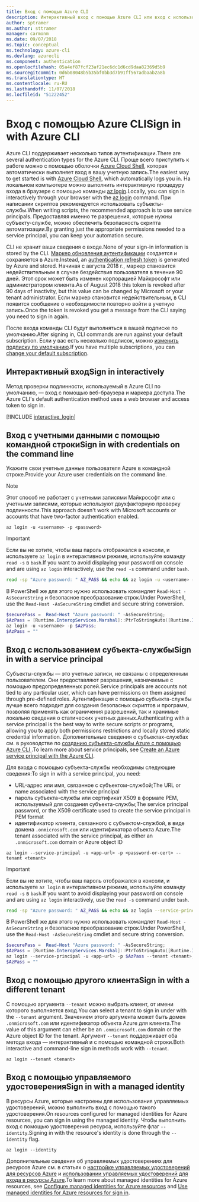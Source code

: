 ```yaml
---
title: Вход с помощью Azure CLI
description: Интерактивный вход с помощью Azure CLI или вход с использованием локальных учетных данных
author: sptramer
ms.author: sttramer
manager: carmonm
ms.date: 09/07/2018
ms.topic: conceptual
ms.technology: azure-cli
ms.devlang: azurecli
ms.component: authentication
ms.openlocfilehash: 05a4ef87fcf23af21ec6dc1d6cd9daa82369d5b9
ms.sourcegitcommit: 0d6b08048b5b35bf0bb3d7b91ff567adbaab2a8b
ms.translationtype: HT
ms.contentlocale: ru-RU
ms.lasthandoff: 11/07/2018
ms.locfileid: "51222452"
---
```

# <a name="sign-in-with-azure-cli"></a><span data-ttu-id="d3edc-103">Вход с помощью Azure CLI</span><span class="sxs-lookup"><span data-stu-id="d3edc-103">Sign in with Azure CLI</span></span> 

<span data-ttu-id="d3edc-104">Azure CLI поддерживает несколько типов аутентификации.</span><span class="sxs-lookup"><span data-stu-id="d3edc-104">There are several authentication types for the Azure CLI.</span></span> <span data-ttu-id="d3edc-105">Проще всего приступить к работе можно с помощью оболочки [Azure Cloud Shell](/azure/cloud-shell/overview), которая автоматически выполняет вход в вашу учетную запись.</span><span class="sxs-lookup"><span data-stu-id="d3edc-105">The easiest way to get started is with [Azure Cloud Shell](/azure/cloud-shell/overview), which automatically logs you in.</span></span>
<span data-ttu-id="d3edc-106">На локальном компьютере можно выполнить интерактивную процедуру входа в браузере с помощью команды [az login](/cli/azure/reference-index#az-login).</span><span class="sxs-lookup"><span data-stu-id="d3edc-106">Locally, you can sign in interactively through your browser with the [az login](/cli/azure/reference-index#az-login) command.</span></span> <span data-ttu-id="d3edc-107">При написании скриптов рекомендуется использовать субъекты-службы.</span><span class="sxs-lookup"><span data-stu-id="d3edc-107">When writing scripts, the recommended approach is to use service principals.</span></span> <span data-ttu-id="d3edc-108">Предоставляя именно те разрешения, которые нужны субъекту-службе, можно обеспечить безопасность скрипта автоматизации.</span><span class="sxs-lookup"><span data-stu-id="d3edc-108">By granting just the appropriate permissions needed to a service principal, you can keep your automation secure.</span></span>

<span data-ttu-id="d3edc-109">CLI не хранит ваши сведения о входе.</span><span class="sxs-lookup"><span data-stu-id="d3edc-109">None of your sign-in information is stored by the CLI.</span></span> <span data-ttu-id="d3edc-110">[Маркер обновления аутентификации](https://docs.microsoft.com/en-us/azure/active-directory/develop/v1-id-and-access-tokens#refresh-tokens) создается и сохраняется в Azure.</span><span class="sxs-lookup"><span data-stu-id="d3edc-110">Instead, an [authentication refresh token](https://docs.microsoft.com/en-us/azure/active-directory/develop/v1-id-and-access-tokens#refresh-tokens) is generated by Azure and stored.</span></span> <span data-ttu-id="d3edc-111">Начиная с августа 2018 г., маркер становится недействительным в случае бездействия пользователя в течение 90 дней. Этот срок может быть изменен корпорацией Майкрософт или администратором клиента.</span><span class="sxs-lookup"><span data-stu-id="d3edc-111">As of August 2018 this token is revoked after 90 days of inactivity, but this value can be changed by Microsoft or your tenant administrator.</span></span> <span data-ttu-id="d3edc-112">Если маркер становится недействительным, в CLI появится сообщение о необходимости повторно войти в учетную запись.</span><span class="sxs-lookup"><span data-stu-id="d3edc-112">Once the token is revoked you get a message from the CLI saying you need to sign in again.</span></span>

<span data-ttu-id="d3edc-113">После входа команды CLI будут выполняться в вашей подписке по умолчанию.</span><span class="sxs-lookup"><span data-stu-id="d3edc-113">After signing in, CLI commands are run against your default subscription.</span></span> <span data-ttu-id="d3edc-114">Если у вас есть несколько подписок, можно [изменить подписку по умолчанию](manage-azure-subscriptions-azure-cli.md).</span><span class="sxs-lookup"><span data-stu-id="d3edc-114">If you have multiple subscriptions, you can [change your default subscription](manage-azure-subscriptions-azure-cli.md).</span></span>

## <a name="sign-in-interactively"></a><span data-ttu-id="d3edc-115">Интерактивный вход</span><span class="sxs-lookup"><span data-stu-id="d3edc-115">Sign in interactively</span></span>

<span data-ttu-id="d3edc-116">Метод проверки подлинности, используемый в Azure CLI по умолчанию, — вход с помощью веб-браузера и маркера доступа.</span><span class="sxs-lookup"><span data-stu-id="d3edc-116">The Azure CLI's default authentication method uses a web browser and access token to sign in.</span></span>

[!INCLUDE [interactive_login](includes/interactive-login.md)]

## <a name="sign-in-with-credentials-on-the-command-line"></a><span data-ttu-id="d3edc-117">Вход с учетными данными с помощью командной строки</span><span class="sxs-lookup"><span data-stu-id="d3edc-117">Sign in with credentials on the command line</span></span>

<span data-ttu-id="d3edc-118">Укажите свои учетные данные пользователя Azure в командной строке.</span><span class="sxs-lookup"><span data-stu-id="d3edc-118">Provide your Azure user credentials on the command line.</span></span>

> [!Note]
> <span data-ttu-id="d3edc-119">Этот способ не работает с учетными записями Майкрософт или с учетными записями, которые используют двухфакторную проверку подлинности.</span><span class="sxs-lookup"><span data-stu-id="d3edc-119">This approach doesn't work with Microsoft accounts or accounts that have two-factor authentication enabled.</span></span>

```azurecli-interactive
az login -u <username> -p <password>
```

> [!IMPORTANT]
> <span data-ttu-id="d3edc-120">Если вы не хотите, чтобы ваш пароль отображался в консоли, и используете `az login` в интерактивном режиме, используйте команду `read -s` в `bash`.</span><span class="sxs-lookup"><span data-stu-id="d3edc-120">If you want to avoid displaying your password on console and are using `az login` interactively, use the `read -s` command under `bash`.</span></span>
>
> ```bash
> read -sp "Azure password: " AZ_PASS && echo && az login -u <username> -p $AZ_PASS
> ```
>
> <span data-ttu-id="d3edc-121">В PowerShell же для этого нужно использовать командлет `Read-Host -AsSecureString` и безопасное преобразование строк.</span><span class="sxs-lookup"><span data-stu-id="d3edc-121">Under PowerShell, use the `Read-Host -AsSecureString` cmdlet and secure string conversion.</span></span>
>
> ```powershell
> $securePass =  Read-Host "Azure password: " -AsSecureString;
> $AzPass = [Runtime.InteropServices.Marshal]::PtrToStringAuto([Runtime.InteropServices.Marshal]::SecureStringToBSTR($securePass));
> az login -u <username> -p $AzPass;
> $AzPass = ""
> ```

## <a name="sign-in-with-a-service-principal"></a><span data-ttu-id="d3edc-122">Вход с использованием субъекта-службы</span><span class="sxs-lookup"><span data-stu-id="d3edc-122">Sign in with a service principal</span></span>

<span data-ttu-id="d3edc-123">Субъекты-службы — это учетные записи, не связаны с определенным пользователем. Они предоставляют разрешения, назначаемые с помощью предопределенных ролей.</span><span class="sxs-lookup"><span data-stu-id="d3edc-123">Service principals are accounts not tied to any particular user, which can have permissions on them assigned through pre-defined roles.</span></span> <span data-ttu-id="d3edc-124">Аутентификация с помощью субъекта-службы лучше всего подходит для создания безопасных скриптов и программ, позволяя применять как ограничения разрешений, так и хранимые локально сведения о статических учетных данных.</span><span class="sxs-lookup"><span data-stu-id="d3edc-124">Authenticating with a service principal is the best way to write secure scripts or programs, allowing you to apply both permissions restrictions and locally stored static credential information.</span></span> <span data-ttu-id="d3edc-125">Дополнительные сведения о субъектах-службах см. в руководстве по [созданию субъекта-службы Azure с помощью Azure CLI ](create-an-azure-service-principal-azure-cli.md).</span><span class="sxs-lookup"><span data-stu-id="d3edc-125">To learn more about service principals, see [Create an Azure service principal with the Azure CLI](create-an-azure-service-principal-azure-cli.md).</span></span>

<span data-ttu-id="d3edc-126">Для входа с помощью субъекта-службы необходимы следующие сведения:</span><span class="sxs-lookup"><span data-stu-id="d3edc-126">To sign in with a service principal, you need:</span></span>

* <span data-ttu-id="d3edc-127">URL-адрес или имя, связанное с субъектом-службой;</span><span class="sxs-lookup"><span data-stu-id="d3edc-127">The URL or name associated with the service principal</span></span>
* <span data-ttu-id="d3edc-128">пароль субъекта-службы или сертификат X509 в формате PEM, используемый для создания субъекта-службы;</span><span class="sxs-lookup"><span data-stu-id="d3edc-128">The service principal password, or the X509 certificate used to create the service principal in PEM format</span></span>
* <span data-ttu-id="d3edc-129">идентификатор клиента, связанного с субъектом-службой, в виде домена `.onmicrosoft.com` или идентификатора объекта Azure.</span><span class="sxs-lookup"><span data-stu-id="d3edc-129">The tenant associated with the service principal, as either an `.onmicrosoft.com` domain or Azure object ID</span></span>

```azurecli-interactive
az login --service-principal -u <app-url> -p <password-or-cert> --tenant <tenant>
```

> [!IMPORTANT]
> <span data-ttu-id="d3edc-130">Если вы не хотите, чтобы ваш пароль отображался в консоли, и используете `az login` в интерактивном режиме, используйте команду `read -s` в `bash`.</span><span class="sxs-lookup"><span data-stu-id="d3edc-130">If you want to avoid displaying your password on console and are using `az login` interactively, use the `read -s` command under `bash`.</span></span>
>
> ```bash
> read -sp "Azure password: " AZ_PASS && echo && az login --service-principal -u <app-url> -p $AZ_PASS --tenant <tenant>
> ```
>
> <span data-ttu-id="d3edc-131">В PowerShell же для этого нужно использовать командлет `Read-Host -AsSecureString` и безопасное преобразование строк.</span><span class="sxs-lookup"><span data-stu-id="d3edc-131">Under PowerShell, use the `Read-Host -AsSecureString` cmdlet and secure string conversion.</span></span>
>
> ```powershell
> $securePass =  Read-Host "Azure password: " -AsSecureString;
> $AzPass = [Runtime.InteropServices.Marshal]::PtrToStringAuto([Runtime.InteropServices.Marshal]::SecureStringToBSTR($securePass));
> az login --service-principal -u <app-url> -p $AzPass --tenant <tenant>;
> $AzPass = ""
> ```

## <a name="sign-in-with-a-different-tenant"></a><span data-ttu-id="d3edc-132">Вход с помощью другого клиента</span><span class="sxs-lookup"><span data-stu-id="d3edc-132">Sign in with a different tenant</span></span>

<span data-ttu-id="d3edc-133">С помощью аргумента `--tenant` можно выбрать клиент, от имени которого выполняется вход.</span><span class="sxs-lookup"><span data-stu-id="d3edc-133">You can select a tenant to sign in under with the `--tenant` argument.</span></span> <span data-ttu-id="d3edc-134">Значением этого аргумента может быть домен `.onmicrosoft.com` или идентификатор объекта Azure для клиента.</span><span class="sxs-lookup"><span data-stu-id="d3edc-134">The value of this argument can either be an `.onmicrosoft.com` domain or the Azure object ID for the tenant.</span></span> <span data-ttu-id="d3edc-135">Аргумент `--tenant` поддерживает оба метода входа — интерактивный и с помощью командной строки.</span><span class="sxs-lookup"><span data-stu-id="d3edc-135">Both interactive and command-line sign in methods work with `--tenant`.</span></span>

```azurecli-interactive
az login --tenant <tenant>
```

## <a name="sign-in-with-a-managed-identity"></a><span data-ttu-id="d3edc-136">Вход с помощью управляемого удостоверения</span><span class="sxs-lookup"><span data-stu-id="d3edc-136">Sign in with a managed identity</span></span>

<span data-ttu-id="d3edc-137">В ресурсы Azure, которые настроены для использования управляемых удостоверений, можно выполнить вход с помощью такого удостоверения.</span><span class="sxs-lookup"><span data-stu-id="d3edc-137">On resources configured for managed identities for Azure resources, you can sign in using the managed identity.</span></span> <span data-ttu-id="d3edc-138">Чтобы выполнить вход с помощью удостоверения ресурса, используйте флаг `--identity`.</span><span class="sxs-lookup"><span data-stu-id="d3edc-138">Signing in with the resource's identity is done through the `--identity` flag.</span></span>

```azurecli-interactive
az login --identity
```

<span data-ttu-id="d3edc-139">Дополнительные сведения об управляемых удостоверениях для ресурсов Azure см. в статьях о [настройке управляемых удостоверений для ресурсов Azure](https://docs.microsoft.com/en-us/azure/active-directory/managed-identities-azure-resources/qs-configure-cli-windows-vm) и [использовании управляемых удостоверений для входа в ресурсы Azure](https://docs.microsoft.com/en-us/azure/active-directory/managed-identities-azure-resources/how-to-use-vm-sign-in).</span><span class="sxs-lookup"><span data-stu-id="d3edc-139">To learn more about managed identities for Azure resources, see [Configure managed identities for Azure resources](https://docs.microsoft.com/en-us/azure/active-directory/managed-identities-azure-resources/qs-configure-cli-windows-vm) and [Use managed identities for Azure resources for sign in](https://docs.microsoft.com/en-us/azure/active-directory/managed-identities-azure-resources/how-to-use-vm-sign-in).</span></span>
